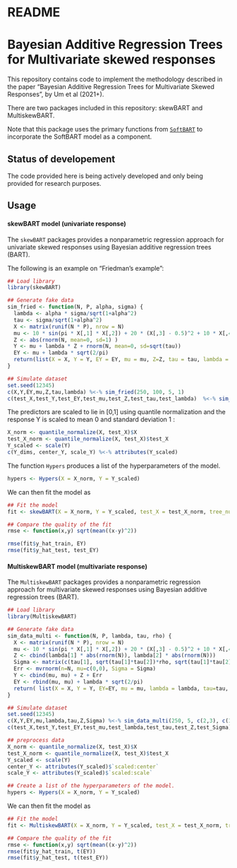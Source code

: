 README
================



# Bayesian Additive Regression Trees for Multivariate skewed responses

This repository contains code to implement the methodology described in
the paper “Bayesian Additive Regression Trees for Multivariate Skewed
Responses”, by Um et al (2021+).

There are two packages included in this repository: skewBART and
MultiskewBART.

Note that this package uses the primary functions from
[`SoftBART`](https://github.com/theodds/SoftBART) to incorporate the
SoftBART model as a component.

## Status of developement

The code provided here is being actively developed and only being
provided for research purposes.

## Usage

#### skewBART model (univariate response)

The `skewBART` packages provides a nonparametric regression approach for
univariate skewed responses using Bayesian additive regression trees
(BART).

The following is an example on “Friedman’s example”:

``` r
## Load library
library(skewBART)

## Generate fake data
sim_fried <- function(N, P, alpha, sigma) {
  lambda <- alpha * sigma/sqrt(1+alpha^2)
  tau <- sigma/sqrt(1+alpha^2)
  X <- matrix(runif(N * P), nrow = N)
  mu <- 10 * sin(pi * X[,1] * X[,2]) + 20 * (X[,3] - 0.5)^2 + 10 * X[,4] + 5 * X[,5]
  Z <- abs(rnorm(N, mean=0, sd=1) )
  Y <- mu + lambda * Z + rnorm(N, mean=0, sd=sqrt(tau))
  EY <- mu + lambda * sqrt(2/pi)
  return(list(X = X, Y = Y, EY = EY, mu = mu, Z=Z, tau = tau, lambda = lambda))
}

## Simulate dataset
set.seed(12345)
c(X,Y,EY,mu,Z,tau,lambda) %<-% sim_fried(250, 100, 5, 1)
c(test_X,test_Y,test_EY,test_mu,test_Z,test_tau,test_lambda)  %<-% sim_fried(250, 100, 5 ,1)
```

The predictors are scaled to lie in \[0,1\] using quantile normalization
and the response Y is scaled to mean 0 and standard deviation 1 :

``` r
X_norm <- quantile_normalize(X, test_X)$X
test_X_norm <- quantile_normalize(X, test_X)$test_X
Y_scaled <- scale(Y)
c(Y_dims, center_Y, scale_Y) %<-% attributes(Y_scaled)
```

The function `Hypers` produces a list of the hyperparameters of the
model.

``` r
hypers <- Hypers(X = X_norm, Y = Y_scaled)
```

We can then fit the model as

``` r
## Fit the model
fit <- skewBART(X = X_norm, Y = Y_scaled, test_X = test_X_norm, tree_num=200, iter= 5000, burn =2500)

## Compare the quality of the fit
rmse <- function(x,y) sqrt(mean((x-y)^2))

rmse(fit$y_hat_train, EY)
rmse(fit$y_hat_test, test_EY)
```

#### MultiskewBART model (multivariate response)

The `MultiskewBART` packages provides a nonparametric regression
approach for multivariate skewed responses using Bayesian additive
regression trees (BART).

``` r
## Load library
library(MultiskewBART)

## Generate fake data
sim_data_multi <- function(N, P, lambda, tau, rho) {
  X <- matrix(runif(N * P), nrow = N)
  mu <- 10 * sin(pi * X[,1] * X[,2]) + 20 * (X[,3] - 0.5)^2 + 10 * X[,4] + 5 * X[,5] 
  Z <- cbind(lambda[1] * abs(rnorm(N)), lambda[2] * abs(rnorm(N)))
  Sigma <- matrix(c(tau[1], sqrt(tau[1]*tau[2])*rho, sqrt(tau[1]*tau[2])*rho, tau[2]), 2, 2)
  Err <- mvrnorm(n=N, mu=c(0,0), Sigma = Sigma)
  Y <- cbind(mu, mu) + Z + Err
  EY <- rbind(mu, mu) + lambda * sqrt(2/pi)
  return( list(X = X, Y = Y, EY=EY, mu = mu, lambda = lambda, tau=tau, Z= Z, Sigma = Sigma) )
}

## Simulate dataset
set.seed(12345)
c(X,Y,EY,mu,lambda,tau,Z,Sigma) %<-% sim_data_multi(250, 5, c(2,3), c(1,1), 0.5)
c(test_X,test_Y,test_EY,test_mu,test_lambda,test_tau,test_Z,test_Sigma) %<-% sim_data_multi(100, 5, c(2,3), c(1,1), 0.5)

## preprocess data
X_norm <- quantile_normalize(X, test_X)$X
test_X_norm <- quantile_normalize(X, test_X)$test_X
Y_scaled <- scale(Y)
center_Y <- attributes(Y_scaled)$`scaled:center`
scale_Y <- attributes(Y_scaled)$`scaled:scale`

## Create a list of the hyperparameters of the model. 
hypers <- Hypers(X = X_norm, Y = Y_scaled)
```

We can then fit the model as

``` r
## Fit the model
fit <- MultiskewBART(X = X_norm, Y = Y_scaled, test_X = test_X_norm, tree_num=200, iter= 2500, burn =5000) 

## Compare the quality of the fit
rmse <- function(x,y) sqrt(mean((x-y)^2))
rmse(fit$y_hat_train, t(EY))
rmse(fit$y_hat_test, t(test_EY))
```

